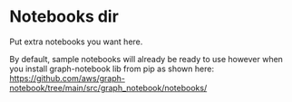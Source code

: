 # Notebooks dir
Put extra notebooks you want here. 

By default, sample notebooks will already be ready to use however when you install graph-notebook lib from pip as shown here: https://github.com/aws/graph-notebook/tree/main/src/graph_notebook/notebooks/
